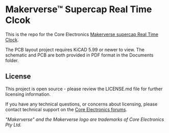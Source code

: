 # Makerverse™ Supercap Real Time Clcok

This is the repo for the Core Electronics [Makerverse supercap Real Time Clock](https://core-electronics.com.au/catalog/product/view/sku/ce07922).

The PCB layout project requires KiCAD 5.99 or newer to view. The schematic and PCB are both provided in PDF format in the Documents folder.

## License
This project is open source - please review the LICENSE.md file for further licensing information.

If you have any technical questions, or concerns about licensing, please contact technical support on the [Core Electronics forums](https://forum.core-electronics.com.au/).

*\"Makerverse\" and the Makerverse logo are trademarks of Core Electronics Pty Ltd.*
